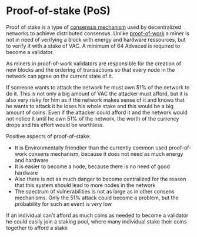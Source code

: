 # Proof-of-stake (PoS)
Proof of stake is a type of [consensus mechanism]() used by decentralized networks to achieve distributed consensus.
Unlike [proof-of-work]() a miner is not in need of verifying a block with energy and hardware ressources, but to verify it with a stake of VAC. 
A minimum of 64 Advaced is required to become a validator.

As miners in proof-of-work validators are responsible for the creation of new blocks and the ordering of transactions so that every node in the network can agree on the current state of it.

If someone wants to attack the network he must own 51% of the network to do it. 
This is not only a big amount of VAC the attacker must afford, but it is also very risky for him as if the network makes sense of it and knows that he wants to attack it he loses his whole stake and this would be a big amount of coins. 
Even if the attacker could afford it and the network would not notice it until he own 51% of the network, the worth of the currency drops and his effort would be worthless.

Positive aspects of proof-of-stake:
- It is Environmentally friendlier than the currently common used proof-of-work consens mechanism, because it does not need as much energy and hardware
- It is easier to become a node, because there is no need of good hardware
- Also there is not as much danger to become centralized for the reason that this system should lead to more nodes in the network
- The spectrum of vulnerabilities is not as large as in other consens mechanisms. Only the 51% attack could become a problem, but the probability for such an event is very low

If an individual can't afford as much coins as needed to become a validator he could easily join a staking pool, where many individual stake their coins together to afford a stake
